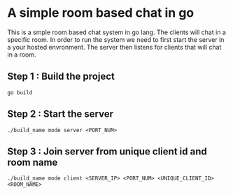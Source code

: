 # A simple room based chat in go 

This is a smple room based chat system in go lang. The clients will chat in a specific room. In order to run the system we need to first start the server in a your hosted envronment. The server then listens for clients that will chat in a room.

## Step 1 : Build the project
```
go build
```

## Step 2 : Start the server
```
./build_name mode server <PORT_NUM>
```

## Step 3 : Join server from unique client id and room name
```
./build_name mode client <SERVER_IP> <PORT_NUM> <UNIQUE_CLIENT_ID> <ROOM_NAME>
```
